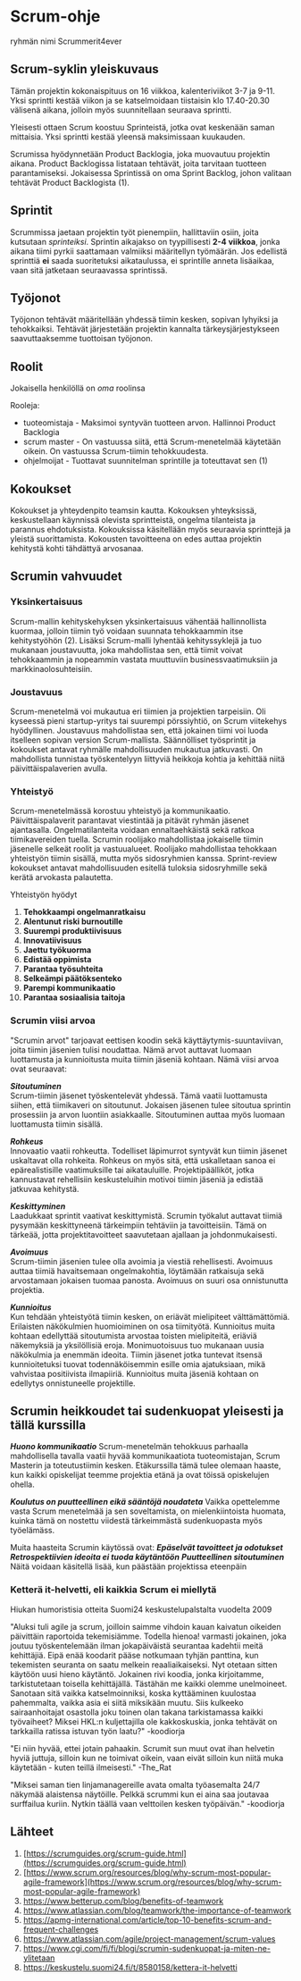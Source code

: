 
# Scrum-ohje
ryhmän nimi Scrummerit4ever
## Scrum-syklin yleiskuvaus
Tämän projektin kokonaispituus on 16 viikkoa, kalenteriviikot 3-7 ja 9-11. Yksi sprintti kestää viikon ja se katselmoidaan tiistaisin klo 17.40-20.30 välisenä aikana, jolloin myös suunnitellaan seuraava sprintti.

Yleisesti ottaen Scrum koostuu Sprinteistä, jotka ovat keskenään saman mittaisia. Yksi sprintti kestää yleensä maksimissaan kuukauden. 

Scrumissa hyödynnetään Product Backlogia, joka muovautuu projektin aikana. Product Backlogissa listataan tehtävät, joita tarvitaan tuotteen parantamiseksi. Jokaisessa Sprintissä on oma Sprint Backlog, johon valitaan tehtävät Product Backlogista (1).

## Sprintit
Scrummissa jaetaan projektin työt pienempiin, hallittaviin osiin, joita kutsutaan *sprinteiksi*. Sprintin aikajakso on tyypillisesti **2-4 viikkoa**, jonka aikana tiimi pyrkii saattamaan valmiiksi määritellyn työmäärän. Jos edellistä sprinttiä __ei__ saada suoritetuksi aikataulussa, ei sprintille anneta lisäaikaa, vaan sitä jatketaan seuraavassa sprintissä.
## Työjonot
Työjonon tehtävät määritellään yhdessä tiimin kesken, sopivan lyhyiksi ja tehokkaiksi. Tehtävät järjestetään projektin kannalta tärkeysjärjestykseen saavuttaaksemme tuottoisan työjonon.
## Roolit
Jokaisella henkilöllä on _oma_ roolinsa

Rooleja: 
* tuoteomistaja - Maksimoi syntyvän tuotteen arvon. Hallinnoi Product Backlogia 
* scrum master - On vastuussa siitä, että Scrum-menetelmää käytetään oikein. On vastuussa Scrum-tiimin tehokkuudesta.
* ohjelmoijat - Tuottavat suunnitelman sprintille ja toteuttavat sen (1)

## Kokoukset
Kokoukset ja yhteydenpito teamsin kautta.
Kokouksen yhteyksissä, keskustellaan käynnissä olevista sprintteistä, ongelma tilanteista ja parannus ehdotuksista. Kokouksissa käsitellään myös seuraavia sprinttejä ja yleistä suorittamista. Kokousten tavoitteena on edes auttaa projektin kehitystä kohti tähdättyä arvosanaa.

## Scrumin vahvuudet
### Yksinkertaisuus
Scrum-mallin kehityskehyksen yksinkertaisuus vähentää hallinnollista kuormaa, jolloin tiimin työ voidaan suunnata tehokkaammin itse kehitystyöhön (2).
Lisäksi Scrum-malli lyhentää kehityssyklejä ja tuo mukanaan joustavuutta, joka mahdollistaa sen, että tiimit voivat tehokkaammin ja nopeammin vastata muuttuviin businessvaatimuksiin ja markkinaolosuhteisiin.
### Joustavuus
Scrum-menetelmä voi mukautua eri tiimien ja projektien tarpeisiin. Oli kyseessä pieni startup-yritys tai suurempi pörssiyhtiö, on Scrum viitekehys hyödyllinen. Joustavuus mahdollistaa sen, että jokainen tiimi voi luoda itselleen sopivan version Scrum-mallista.
Säännölliset työsprintit ja kokoukset antavat ryhmälle mahdollisuuden mukautua jatkuvasti. On mahdollista tunnistaa työskentelyyn liittyviä heikkoja kohtia ja kehittää niitä päivittäispalaverien avulla. 
### Yhteistyö 
Scrum-menetelmässä korostuu yhteistyö ja kommunikaatio. Päivittäispalaverit parantavat viestintää ja pitävät ryhmän jäsenet ajantasalla. Ongelmatilanteita voidaan ennaltaehkäistä sekä ratkoa tiimikavereiden tuella.
 Scrumin roolijako mahdollistaa jokaiselle tiimin jäsenelle selkeät roolit ja vastuualueet. Roolijako mahdollistaa tehokkaan yhteistyön tiimin sisällä, mutta myös sidosryhmien kanssa. Sprint-review kokoukset antavat mahdollisuuden esitellä tuloksia sidosryhmille sekä kerätä arvokasta palautetta. 

Yhteistyön hyödyt
1. **Tehokkaampi ongelmanratkaisu**
2. **Alentunut riski burnoutille** 
3. **Suurempi produktiivisuus**
4. **Innovatiivisuus**
5. **Jaettu työkuorma**
6. **Edistää oppimista**
7. **Parantaa työsuhteita**
8. **Selkeämpi päätöksenteko**
9. **Parempi kommunikaatio**
10. **Parantaa sosiaalisia taitoja** 

### Scrumin viisi arvoa
"Scrumin arvot" tarjoavat eettisen koodin sekä käyttäytymis-suuntaviivan, joita tiimin jäsenien tulisi noudattaa. Nämä arvot auttavat luomaan luottamusta ja kunnioitusta muita tiimin jäseniä kohtaan. Nämä viisi arvoa ovat seuraavat:

**_Sitoutuminen_**   
Scrum-tiimin jäsenet työskentelevät yhdessä. Tämä vaatii luottamusta siihen, että tiimikaveri on sitoutunut. Jokaisen jäsenen tulee sitoutua sprintin prosessiin ja arvon luontiin asiakkaalle. Sitoutuminen auttaa myös luomaan luottamusta tiimin sisällä. 

**_Rohkeus_**    
Innovaatio vaatii rohkeutta. Todelliset läpimurrot syntyvät kun tiimin jäsenet uskaltavat olla rohkeita. Rohkeus on myös sitä, että uskalletaan sanoa ei epärealistisille vaatimuksille tai aikatauluille. Projektipäälliköt, jotka kannustavat rehellisiin keskusteluihin motivoi tiimin jäseniä ja edistää jatkuvaa kehitystä. 

**_Keskittyminen_**    
Laadukkaat sprintit vaativat keskittymistä. Scrumin työkalut auttavat tiimiä pysymään keskittyneenä tärkeimpiin tehtäviin ja tavoitteisiin. Tämä on tärkeää, jotta projektitavoitteet saavutetaan ajallaan ja johdonmukaisesti. 

**_Avoimuus_**   
Scrum-tiimin jäsenien tulee olla avoimia ja viestiä rehellisesti. Avoimuus auttaa tiimiä havaitsemaan ongelmakohtia, löytämään ratkaisuja sekä arvostamaan jokaisen tuomaa panosta. Avoimuus on suuri osa onnistunutta projektia. 

**_Kunnioitus_**     
Kun tehdään yhteistyötä tiimin kesken, on eriävät mielipiteet välttämättömiä. Erilaisten näkökulmien huomioiminen on osa tiimityötä. Kunnioitus muita kohtaan edellyttää sitoutumista arvostaa toisten mielipiteitä, eriäviä näkemyksiä ja yksilöllisiä eroja. Monimuotoisuus tuo mukanaan uusia näkökulmia ja enemmän ideoita. Tiimin jäsenet jotka tuntevat itsensä kunnioitetuksi tuovat todennäköisemmin esille omia ajatuksiaan, mikä vahvistaa positiivista ilmapiiriä. Kunnioitus muita jäseniä kohtaan on edellytys onnistuneelle projektille. 

## Scrumin heikkoudet tai sudenkuopat yleisesti ja tällä kurssilla

**_Huono kommunikaatio_**
 Scrum-menetelmän tehokkuus parhaalla mahdollisella tavalla vaatii hyvää kommunikaatiota tuoteomistajan, Scrum Masterin ja toteutustiimin kesken. Etäkurssilla tämä tulee olemaan haaste, kun kaikki opiskelijat teemme projektia etänä ja ovat töissä opiskelujen ohella.  

 **_Koulutus on puutteellinen eikä sääntöjä noudateta_**
Vaikka opettelemme vasta Scrum menetelmää ja sen soveltamista, on mielenkiintoista huomata, kuinka tämä on nostettu viidestä tärkeimmästä sudenkuopasta myös työelämäss.  

Muita haasteita Scrumin käytössä ovat:
**_Epäselvät tavoitteet ja odotukset_**
**_Retrospektiivien ideoita ei tuoda käytäntöön_**
**_Puutteellinen sitoutuminen_**
Näitä voidaan käsitellä lisää, kun päästään projektissa eteenpäin 

### Ketterä it-helvetti, eli kaikkia Scrum ei miellytä

Hiukan humoristisia otteita Suomi24 keskustelupalstalta vuodelta 2009

"Aluksi tuli agile ja scrum, joilloin saimme vihdoin kauan kaivatun oikeiden päivittäin raportoida tekemisiämme. Todella hienoa! varmasti jokainen, joka joutuu työskentelemään ilman jokapäiväistä seurantaa kadehtii meitä kehittäjiä. Eipä enää koodarit pääse notkumaan tyhjän panttina, kun tekemisten seuranta on saatu melkein reaaliaikaiseksi.
Nyt otetaan sitten käytöön uusi hieno käytäntö. Jokainen rivi koodia, jonka kirjoitamme, tarkistutetaan toisella kehittäjällä. Tästähän me kaikki olemme unelmoineet. Sanotaan sitä vaikka katselmoinniksi, koska kyttääminen kuulostaa pahemmalta, vaikka asia ei siitä miksikään muutu. Siis kulkeeko sairaanhoitajat osastolla joku toinen olan takana tarkistamassa kaikki työvaiheet? Miksei HKL:n kuljettajilla ole kakkoskuskia, jonka tehtävät on tarkkailla ratissa istuvan työn laatu?"
-koodiorja

"Ei niin hyvää, ettei jotain pahaakin. Scrumit sun muut ovat ihan helvetin hyviä juttuja, silloin kun ne toimivat oikein, vaan eivät silloin kun niitä muka käytetään - kuten teillä ilmeisesti."
-The_Rat

"Miksei saman tien linjamanagereille avata omalta työasemalta 24/7 näkymää alaistensa näytöille. Pelkkä scrummi kun ei aina saa joutavaa surffailua kuriin. Nytkin täällä vaan velttoilen kesken työpäivän."
-koodiorja

## Lähteet
1. [https://scrumguides.org/scrum-guide.html](https://scrumguides.org/scrum-guide.html)
2. [https://www.scrum.org/resources/blog/why-scrum-most-popular-agile-framework](https://www.scrum.org/resources/blog/why-scrum-most-popular-agile-framework)
3. https://www.betterup.com/blog/benefits-of-teamwork
4. https://www.atlassian.com/blog/teamwork/the-importance-of-teamwork
5. https://apmg-international.com/article/top-10-benefits-scrum-and-frequent-challenges
6. https://www.atlassian.com/agile/project-management/scrum-values
7. https://www.cgi.com/fi/fi/blogi/scrumin-sudenkuopat-ja-miten-ne-ylitetaan
8. https://keskustelu.suomi24.fi/t/8580158/kettera-it-helvetti


